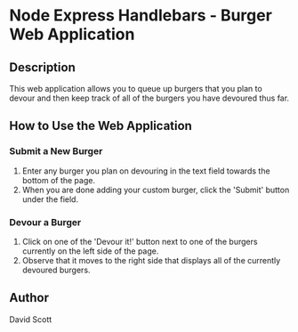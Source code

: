 # Node Express Handlebars - Burger Web Application

## Description
This web application allows you to queue up burgers that you plan to devour and then keep track of all of the burgers you have devoured thus far.

## How to Use the Web Application

### Submit a New Burger
1) Enter any burger you plan on devouring in the text field towards the bottom of the page. 
2) When you are done adding your custom burger, click the 'Submit' button under the field.

### Devour a Burger
1) Click on one of the 'Devour it!' button next to one of the burgers currently on the left side of the page.
2) Observe that it moves to the right side that displays all of the currently devoured burgers.

## Author
David Scott